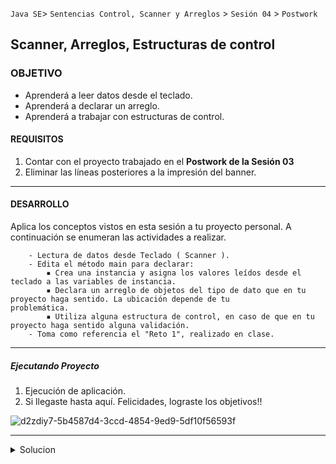 
`Java SE`> `Sentencias Control, Scanner y Arreglos` > `Sesión 04` > `Postwork`

## Scanner, Arreglos, Estructuras de control

### OBJETIVO

- Aprenderá a leer datos desde el teclado.
- Aprenderá a declarar un arreglo.
- Aprenderá a trabajar con estructuras de control.

#### REQUISITOS

1. Contar con el proyecto trabajado en el <b>Postwork de la Sesión 03</b>
2. Eliminar las líneas posteriores a la impresión del banner.

<hr>

#### DESARROLLO

Aplica los conceptos vistos en esta sesión a tu proyecto personal. A continuación se enumeran las actividades a realizar.
      
        - Lectura de datos desde Teclado ( Scanner ).
        - Edita el método main para declarar:
            ▪ Crea una instancia y asigna los valores leídos desde el teclado a las variables de instancia.
            ▪ Declara un arreglo de objetos del tipo de dato que en tu proyecto haga sentido. La ubicación depende de tu                   problemática.
            ▪ Utiliza alguna estructura de control, en caso de que en tu proyecto haga sentido alguna validación.
        - Toma como referencia el "Reto 1", realizado en clase.
        
<hr>

##### Ejecutando Proyecto

1. Ejecución de aplicación. 
2. Si llegaste hasta aquí. Felicidades, lograste los objetivos!!

![d2zdiy7-5b4587d4-3ccd-4854-9ed9-5df10f56593f](https://user-images.githubusercontent.com/56565204/67229369-ca235000-f400-11e9-9c31-ca19d9283269.png)

<hr>

<details>
	<summary>Solucion</summary>
	<p> 1. Lectura desde el teclado, de los datos que serán utilizados para incializar una instancia. </p>
	<p> 2. Creación de instancia y asignación de los valores leídos en el punto anterior..</p>
        <p> 3. Declaración de un arreglo de objetos, la ubicación y tipo dependen de tu problemática.. </p>
        <p> 4. Imprime un mensaje, que indique éxito o no en la creación de e incialización de la instancia. </p>
	<p> 5. Ejecutar Proyecto </p>
</details> 
